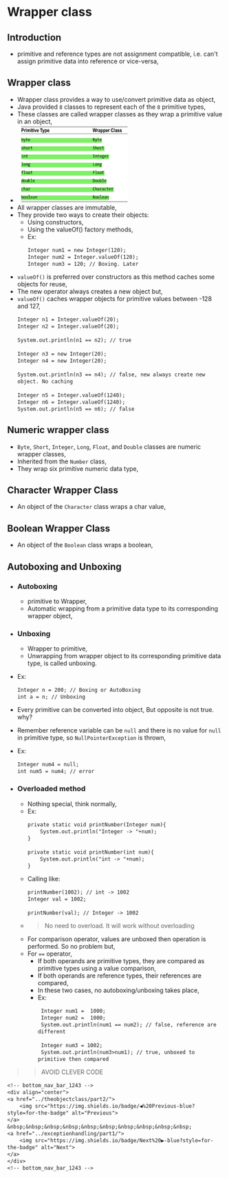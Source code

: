 
# Wrapper class

## Introduction
- primitive and reference types are not assignment compatible, i.e. can't assign primitive data into reference or vice-versa,

## Wrapper class
- Wrapper class provides a way to use/convert primitive data as object,
- Java provided `8` classes to represent each of the `8` primitive types,
- These classes are called wrapper classes as they wrap a primitive value in an object,
- <img src="primitive_wrapper_class.jpg" height="180px">
- All wrapper classes are immutable,
- They provide two ways to create their objects:
  - Using constructors,
  - Using the valueOf() factory methods,
  - Ex:
      ```
    Integer num1 = new Integer(120);
    Integer num2 = Integer.valueOf(120);
    Integer num3 = 120; // Boxing. Later
    ```
- `valueOf()` is preferred over constructors as this method caches some objects for reuse,
- The new operator always creates a new object but,
- `valueOf()` caches wrapper objects for primitive values between -128 and 127,
    ```
    Integer n1 = Integer.valueOf(20);
    Integer n2 = Integer.valueOf(20);
    
    System.out.println(n1 == n2); // true
    
    Integer n3 = new Integer(20);
    Integer n4 = new Integer(20);
    
    System.out.println(n3 == n4); // false, new always create new object. No caching
    
    Integer n5 = Integer.valueOf(1240);
    Integer n6 = Integer.valueOf(1240);
    System.out.println(n5 == n6); // false
    ```

## Numeric wrapper class
- `Byte`, `Short`, `Integer`, `Long`, `Float`, and `Double` classes are numeric wrapper classes,
- Inherited from the `Number` class,
- They wrap six primitive numeric data type,

## Character Wrapper Class
- An object of the `Character` class wraps a char value,

## Boolean Wrapper Class
- An object of the `Boolean` class wraps a boolean,

## Autoboxing and Unboxing
- ### Autoboxing
  - primitive to Wrapper,
  - Automatic wrapping from a primitive data type to its corresponding wrapper object,

- ### Unboxing
  - Wrapper to primitive,
  - Unwrapping from wrapper object to its corresponding primitive data type, is called unboxing.
- Ex:
    ```
    Integer n = 200; // Boxing or AutoBoxing
    int a = n; // Unboxing
    ```
- Every primitive can be converted into object, But opposite is not true. why?
- Remember reference variable can be `null` and there is no value for `null` in primitive type, so `NullPointerException` is thrown,
- Ex:
    ```
    Integer num4 = null;
    int num5 = num4; // error
    ```
- ### Overloaded method
  - Nothing special, think normally,
  - Ex:
    ```
    private static void printNumber(Integer num){
        System.out.println("Integer -> "+num); 
    }
    
    private static void printNumber(int num){
        System.out.println("int -> "+num);
    }
    ```
  - Calling like:
    ```
    printNumber(1002); // int -> 1002
    Integer val = 1002;
    
    printNumber(val); // Integer -> 1002
    ```
  - > No need to overload. It will work without overloading
  - For comparison operator, values are unboxed then operation is performed. So no problem but,
  - For `==` operator,
    - If both operands are primitive types, they are compared as primitive types using a value comparison,
    - If both operands are reference types, their references are compared, 
    - In these two cases, no autoboxing/unboxing takes place,
    - Ex:
       ```
        Integer num1 =  1000;
        Integer num2 =  1000;
        System.out.println(num1 == num2); // false, reference are different

        Integer num3 = 1002;
        System.out.println(num3>num1); // true, unboxed to primitive then compared
       ```

>> AVOID CLEVER CODE

    
    
    
    
    <!-- bottom_nav_bar_1243 -->
    <div align="center">
    <a href="../theobjectclass/part2/">
        <img src="https://img.shields.io/badge/◀%20Previous-blue?style=for-the-badge" alt="Previous">
    </a>
    &nbsp;&nbsp;&nbsp;&nbsp;&nbsp;&nbsp;&nbsp;&nbsp;&nbsp;&nbsp;
    <a href="../exceptionhandling/part1/">
        <img src="https://img.shields.io/badge/Next%20▶-blue?style=for-the-badge" alt="Next">
    </a>
    </div>
    <!-- bottom_nav_bar_1243 -->
    